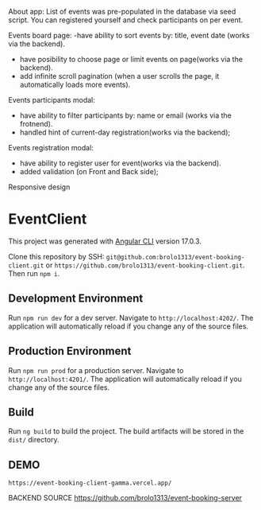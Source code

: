 About app:
List of events was pre-populated in the database via seed script.
You can registered yourself and check participants on per event.

Events board page: 
-have ability to sort events by: title, event date (works via the backend).
- have posibility to choose page or limit events on page(works via the backend).
- add infinite scroll pagination (when a user scrolls the page, it
automatically loads more events).

Events participants modal: 
- have ability to filter participants by: name or email (works via the frotnend).
- handled hint of current-day registration(works via the backend);

Events registration modal: 
- have ability to register user for event(works via the backend).
- added validation (on Front and Back side);

Responsive design



# EventClient

This project was generated with [Angular CLI](https://github.com/angular/angular-cli) version 17.0.3.

Clone this repository by SSH: `git@github.com:brolo1313/event-booking-client.git` or `https://github.com/brolo1313/event-booking-client.git`.
Then run `npm i`.

## Development Environment
Run `npm run dev` for a dev server. Navigate to `http://localhost:4202/`. The application will automatically reload if you change any of the source files.

## Production Environment
Run `npm run prod` for a production server. Navigate to `http://localhost:4201/`. The application will automatically reload if you change any of the source files.

## Build

Run `ng build` to build the project. The build artifacts will be stored in the `dist/` directory.

## DEMO

`https://event-booking-client-gamma.vercel.app/`

BACKEND SOURCE
https://github.com/brolo1313/event-booking-server
